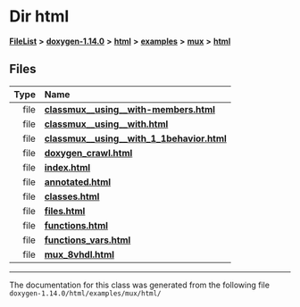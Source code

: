 

# Dir html



[**FileList**](files.md) **>** [**doxygen-1.14.0**](dir_9d5bad020669189c90cda983471be5d0.md) **>** [**html**](dir_05d1fd8a7cdd04f638f8b23196de02e2.md) **>** [**examples**](dir_aa52e73a32d193037813a53dcfe817b6.md) **>** [**mux**](dir_4326963d12fa1d64c0e99b1caca435ed.md) **>** [**html**](dir_ad367ac560c23093b005e99df2c54428.md)












## Files

| Type | Name |
| ---: | :--- |
| file | [**classmux\_\_using\_\_with-members.html**](classmux____using____with-members_8html.md) <br> |
| file | [**classmux\_\_using\_\_with.html**](classmux____using____with_8html.md) <br> |
| file | [**classmux\_\_using\_\_with\_1\_1behavior.html**](classmux____using____with__1__1behavior_8html.md) <br> |
| file | [**doxygen\_crawl.html**](examples_2mux_2html_2doxygen__crawl_8html.md) <br> |
| file | [**index.html**](examples_2mux_2html_2index_8html.md) <br> |
| file | [**annotated.html**](mux_2html_2annotated_8html.md) <br> |
| file | [**classes.html**](mux_2html_2classes_8html.md) <br> |
| file | [**files.html**](mux_2html_2files_8html.md) <br> |
| file | [**functions.html**](mux_2html_2functions_8html.md) <br> |
| file | [**functions\_vars.html**](mux_2html_2functions__vars_8html.md) <br> |
| file | [**mux\_8vhdl.html**](mux__8vhdl_8html.md) <br> |



























































------------------------------
The documentation for this class was generated from the following file `doxygen-1.14.0/html/examples/mux/html/`

